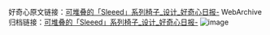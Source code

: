 好奇心原文链接：[可堆叠的「Sleeed」系列椅子_设计_好奇心日报-](https://www.qdaily.com/articles/3429.html)
WebArchive归档链接：[可堆叠的「Sleeed」系列椅子_设计_好奇心日报-](http://web.archive.org/web/20190623152156/https://www.qdaily.com/articles/3429.html)
![image](http://ww3.sinaimg.cn/large/007d5XDply1g3vat1nl9aj30u03rzk8a)